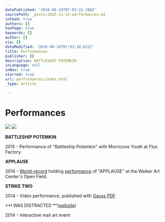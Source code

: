 ```yaml
---
datePublished: '2016-08-24T07:03:31.288Z'
sourcePath: _posts/2015-11-15-performances.md
inFeed: true
authors: []
hasPage: true
keywords: []
author: []
via: {}
dateModified: '2016-08-24T07:03:30.622Z'
title: Performances
publisher: {}
description: BATTLESHIP POTEMKIN
inLanguage: null
inNav: true
starred: true
url: performances/index.html
_type: Article

---
```

# Performances
![](https://imgflo.herokuapp.com/graph/vahj1ThiexotieMo/1e5ac284355a4c6d0d41c586bea3b446/croprotate.jpg?cropheight=1224&cropwidth=1632&degrees=0&input=https%3A%2F%2Fthe-grid-user-content.s3-us-west-2.amazonaws.com%2Fc3d34a12-9f52-48bd-8826-d66d20151c49.JPG&x=0&y=0)
![](https://s3-us-west-2.amazonaws.com/the-grid-img/p/650c33b50b1696729ec4a15e7af240bcd461e662.jpg)

**BATTLESHIP POTEMKIN**

2015 - Performance of "Battleship Potemkin" with Morricone Youth at Flux Factory.

**APPLAUSE**

2014 - [World-record][0] holding [performance][1] of "APPLAUSE" at the Walker Art Center's Open Field.

**STRIKE TWO**

2014 - Video performance, published with [Gauss PDF][2]

**I WAS DISTRACTED **([website][3])

2014 - Interactive mail art event

[0]: http://bit.ly/1ulfUaF
[1]: http://bit.ly/1upQ8lE
[2]: http://bit.ly/QiIS7P
[3]: http://bit.ly/2bfxMON